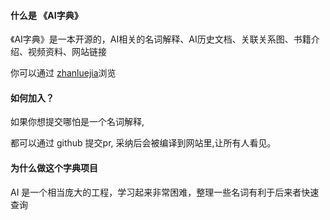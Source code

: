 #### 什么是 《AI字典》
《AI字典》是一本开源的，AI相关的名词解释、AI历史文档、关联关系图、书籍介绍、视频资料、网站链接

你可以通过 [zhanluejia](http://www.zhanluejia.net.cn/ai/)浏览

#### 如何加入？
如果你想提交哪怕是一个名词解释,

都可以通过 github 提交pr, 采纳后会被编译到网站里,让所有人看见。

#### 为什么做这个字典项目
AI 是一个相当庞大的工程，学习起来非常困难，整理一些名词有利于后来者快速查询
